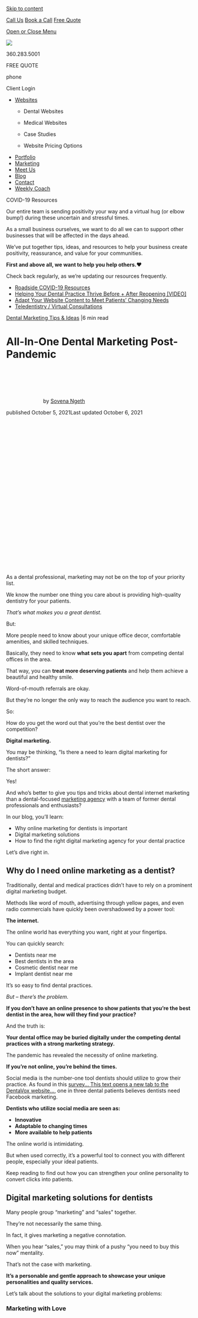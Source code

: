 <a href="#content" class="skip-link screen-reader-text">Skip to content</a>

[ Call Us](tel:360-283-5001) [ Book a Call](https://app.hubspot.com/meetings/angela330) <a href="#gformpop18" class="popup-inline"><em></em> <span>Free Quote</span></a>

<a href="#sidr-main" id="responsive-menu-button"><em></em> <em></em> <span class="sr-only">Open or Close Menu</span></a> <a href="/" class="ga-logo"></a>

<a href="/" class="logo-link rsdm-logo"><img src="https://s3-us-west-2.amazonaws.com/s.cdpn.io/88150/rsdm-logo_copy.svg" /></a>

360.283.5001

FREE QUOTE

phone

<span class="sr-only">Client Login</span>

<a href="/" class="ga-logo"></a>

-   <a href="https://www.roadsidedentalmarketing.com/services/websites/" class="menu-image-title-after"><span class="menu-image-title">Websites</span></a>
    -   <a href="https://www.roadsidedentalmarketing.com/services/websites/dental/" class="menu-image-title-after"></a>

        <span class="menu-image-title">Dental Websites</span>
    -   <span id="menu-item-52489"><a href="https://www.roadsidedentalmarketing.com/services/websites/medical/" class="menu-image-title-after"></a></span>

        <span class="menu-image-title">Medical Websites</span>
    -   <a href="https://www.roadsidedentalmarketing.com/portfolio/case-studies/" class="menu-image-title-after"></a>

        <span class="menu-image-title">Case Studies</span>
    -   <a href="https://www.roadsidedentalmarketing.com/website-pricing/" class="menu-image-title-after"></a>

        <span class="menu-image-title">Website Pricing Options</span>
-   <a href="https://www.roadsidedentalmarketing.com/portfolio/" class="menu-image-title-after"><span class="menu-image-title">Portfolio</span></a>
-   <a href="https://www.roadsidedentalmarketing.com/services/marketing/" class="menu-image-title-after"><span class="menu-image-title">Marketing</span></a>
-   <a href="https://www.roadsidedentalmarketing.com/meet-the-team/" class="menu-image-title-after"><span class="menu-image-title">Meet Us</span></a>
-   <a href="https://www.roadsidedentalmarketing.com/blog/" class="menu-image-title-after"><span class="menu-image-title">Blog</span></a>
-   <a href="https://www.roadsidedentalmarketing.com/contact/" class="menu-image-title-after"><span class="menu-image-title">Contact</span></a>
-   <a href="https://www.roadsidedentalmarketing.com/services/marketing/weekly-coach/" class="menu-image-title-after"><span class="menu-image-title">Weekly Coach</span></a>

COVID-19 Resources

Our entire team is sending positivity your way and a virtual hug (or elbow bump!) during these uncertain and stressful times.

As a small business ourselves, we want to do all we can to support other businesses that will be affected in the days ahead.

We’ve put together tips, ideas, and resources to help your business create positivity, reassurance, and value for your communities.

**First and above all, we want to help you help others.**❤️

Check back regularly, as we’re updating our resources frequently.

-   [Roadside COVID-19 Resources](https://www.roadsidedentalmarketing.com/blog/covid-resources-for-dental/)
-   [Helping Your Dental Practice Thrive Before + After Reopening \[VIDEO\]](https://www.roadsidedentalmarketing.com/blog/thrive-after-reopening/)
-   [Adapt Your Website Content to Meet Patients’ Changing Needs](https://www.roadsidedentalmarketing.com/blog/adapt-website-content/)
-   [Teledentistry / Virtual Consultations](https://www.roadsidedentalmarketing.com/promo/teledentistry/)

<a href="https://www.roadsidedentalmarketing.com/dental-marketing/" class="cat-link">Dental Marketing Tips &amp; Ideas</a> <span class="cat-time-divider">|</span>6 min read

All-In-One Dental Marketing Post-Pandemic
=========================================

[<img src="data:image/svg+xml;nitro-empty-id=NDIzOjI4Nw==-1;base64,PHN2ZyB2aWV3Qm94PSIwIDAgMTI4IDEyOCIgd2lkdGg9IjEyOCIgaGVpZ2h0PSIxMjgiIHhtbG5zPSJodHRwOi8vd3d3LnczLm9yZy8yMDAwL3N2ZyI+PC9zdmc+" id="NDIzOjI4Nw==-1" class="avatar pp-user-avatar avatar-96 photo nitro-lazy" width="96" height="96" />](https://www.roadsidedentalmarketing.com/blog/author/sovena-ngeth/) by [Sovena Ngeth](https://www.roadsidedentalmarketing.com/blog/author/sovena-ngeth/)

published October 5, 2021Last updated October 6, 2021 <span class="readtime"></span>

<img src="data:image/svg+xml;nitro-empty-id=NDI2OjM4Nw==-1;base64,PHN2ZyB2aWV3Qm94PSIwIDAgNzYwIDQwMCIgd2lkdGg9Ijc2MCIgaGVpZ2h0PSI0MDAiIHhtbG5zPSJodHRwOi8vd3d3LnczLm9yZy8yMDAwL3N2ZyI+PC9zdmc+" title="Is online marketing really that important for dental practices? Read our blog to find out!" alt="Text: 1 in 3 patients believe dentists need Facebook marketing to be successful." id="NDI2OjM4Nw==-1" class="alignnone wp-image-52931 size-full nitro-lazy" width="760" height="400" />

As a dental professional, marketing may not be on the top of your priority list.

We know the number one thing you care about is providing high-quality dentistry for your patients.

*That’s what makes you a great dentist.*

But:

More people need to know about your unique office decor, comfortable amenities, and skilled techniques.

Basically, they need to know **what sets you apart** from competing dental offices in the area.

That way, you can **treat more deserving patients** and help them achieve a beautiful and healthy smile.

Word-of-mouth referrals are okay.

But they’re no longer the only way to reach the audience you want to reach.

So:

How do you get the word out that you’re the best dentist over the competition?

**Digital marketing.**

You may be thinking, “Is there a need to learn digital marketing for dentists?”

The short answer:

Yes!

And who’s better to give you tips and tricks about dental internet marketing than a dental-focused [marketing agency](https://www.roadsidedentalmarketing.com/) with a team of former dental professionals and enthusiasts?

In our blog, you’ll learn:

-   Why online marketing for dentists is important
-   Digital marketing solutions
-   How to find the right digital marketing agency for your dental practice

Let’s dive right in.

Why do I need online marketing as a dentist?
--------------------------------------------

Traditionally, dental and medical practices didn’t have to rely on a prominent digital marketing budget.

Methods like word of mouth, advertising through yellow pages, and even radio commercials have quickly been overshadowed by a power tool:

**The internet.**

The online world has everything you want, right at your fingertips.

You can quickly search:

-   Dentists near me
-   Best dentists in the area
-   Cosmetic dentist near me
-   Implant dentist near me

It’s so easy to find dental practices.

*But – there’s the problem.*

**If you don’t have an online presence to show patients that you’re the best dentist in the area, how will they find your practice?**

And the truth is:

**Your dental office may be buried digitally under the competing dental practices with a strong marketing strategy.**

The pandemic has revealed the necessity of online marketing.

**If you’re not online, you’re behind the times.**

Social media is the number-one tool dentists should utilize to grow their practice. As found in this [survey<span class="sr-only">… This text opens a new tab to the DentaVox website…</span>](https://dentavox.dentacoin.com/blog/social-media-for-dentists-new-survey-sheds-light-on-what-is-popular-with-patients/), one in three dental patients believes dentists need Facebook marketing.

**Dentists who utilize social media are seen as:**

-   **Innovative**
-   **Adaptable to changing times**
-   **More available to help patients**

The online world is intimidating.

But when used correctly, it’s a powerful tool to connect you with different people, especially your ideal patients.

Keep reading to find out how you can strengthen your online personality to convert clicks into patients.

Digital marketing solutions for dentists
----------------------------------------

Many people group “marketing” and “sales” together.

They’re not necessarily the same thing.

In fact, it gives marketing a negative connotation.

When you hear “sales,” you may think of a pushy “you need to buy this now” mentality.

That’s not the case with marketing.

**It’s a personable and gentle approach to showcase your unique personalities and quality services.**

Let’s talk about the solutions to your digital marketing problems:

### Marketing with Love

<img src="data:image/svg+xml;nitro-empty-id=NDg4OjYyNA==-1;base64,PHN2ZyB2aWV3Qm94PSIwIDAgNzYwIDQwMCIgd2lkdGg9Ijc2MCIgaGVpZ2h0PSI0MDAiIHhtbG5zPSJodHRwOi8vd3d3LnczLm9yZy8yMDAwL3N2ZyI+PC9zdmc+" title="Wondering how to make your marketing stand out? Find out our top 3 tips in this blog!" alt="Text: Marketing with love builds connection, service, trust." id="NDg4OjYyNA==-1" class="alignnone wp-image-52932 size-full nitro-lazy" sizes="(min-width: 0px) and (max-width: 480px) 480px, (min-width: 481px) 760px, 100vw" width="760" height="400" />

You may think since everything is online now, people aren’t seeking genuine relationships anymore.

And that’s far from the truth!

**Since the pandemic, people have been relying heavily on building and growing online relationships.**

Think about it:

You couldn’t see other people outside of your immediate household, so you most likely spent a lot of time online.

**That desire for genuine connections will only grow, even post-pandemic.**

More than ever, patients have the ability to discern authenticity from ingenuine approaches.

Your patients are real people with real feelings – just like you!

So instead of marketing to only push your service, put yourselves in their shoes.

> “What are their doubts? What’s holding them back from going to the dentist? What kind of dentist would you want to go to?”

Keeping this approach in mind will stimulate the flow of genuine marketing content. It’s what we call [marketing with love](https://www.roadsidedentalmarketing.com/blog/marketing-with-authenticity/).

It builds:

-   Connection
-   Service
-   Trust

### Set aside time for marketing

Okay, we know you’re probably thinking:

> “How am I going to set aside time to do online marketing when I have a whole dental practice to run?! Patients to see?!”

Before you freak out, take a deep breath.

We’ll let you in on a little secret.

**Digital marketing doesn’t have to be time-consuming for you or your staff.**

In fact:

Depending on how frequently you want to push out content, you can get it done in just one day for every month.

How?

There are three simple steps:

1.  Set aside dedicated time for marketing purposes.
2.  Plan your content.
3.  Use an [online publishing tool<span class="sr-only">… This text opens a new tab to the Publer.io website…</span>](https://publer.io/dashboard#/) to schedule your posts in advance.

Seriously, that’s it.

And doing that will save you precious time for YOUR biggest priority: patient care.

Whether you choose to set time in the beginning, middle, or end of every month is up to you.

Plan out:

-   How many posts you want to schedule out per week
-   What kind of content you want on your page (we’ll get into this later)
-   Time to interact and engage with patients online, whether it’s [replying to reviews](https://www.roadsidedentalmarketing.com/blog/responding-to-reviews-simplified/) or comments

When you set aside time for your marketing efforts, it shows.

Thoughtfully planned out social content will build your connections online.

**Whether it’s wishing your patients a “Happy New Year!” or a reminder to visit their dentist for a routine cleaning, it shows you care.**

That leads us into the last part:

> “What kind of content should I publish?

No surprises here – it ties back to marketing with love.

### Choose your content

You don’t have to post the same thing every time to get engagement.

That can get tedious for you and your patients alike.

Remember:

**Be you. Be personable.**

Your next post can be something as simple as a quick video showing off your team’s personality.

We love this video our client, [Charles Ashley Mann, DDS<span class="sr-only">… This text opens a new tab to the Charles Ashley Mann website…</span>](https://smilemann.com/), made about dental jokes – it’s just 40 seconds of pure fun and laughter.

That shows their personality. And that’s what will attract their ideal patient to their practice.

You can do the same thing.

Make content for your patients that will:

-   Engage them to like, comment, or share the post
-   Inform and educate them
-   Build trust, such as posting a positive patient review or a “Get to Know Me.”

**Have fun and be real with your content!**

How to find a digital marketing agency for dentists
---------------------------------------------------

Want to expand your marketing efforts?

[Roadside Dental Marketing](https://www.roadsidedentalmarketing.com/) has helped [dental practices like yours grow and thrive](https://www.roadsidedentalmarketing.com/portfolio/case-studies/) since 1999.

Our team of dental marketing experts knows how to market with love to push your practice to its full potential.

**Let’s create a custom marketing plan, budget, and timeline together to crush your business goals and show the world your unique skillset and dental practice.**

[Schedule your free website audit with Angela](https://www.roadsidedentalmarketing.com/promo/website-audit/) to start your digital marketing journey today.

Related Posts:

-   <a href="https://www.roadsidedentalmarketing.com/blog/bridging-the-gap-between-online-and-internal-marketing/" class="linkpost" title="Roadside Live: Bridging the Gap Between Online and Internal Marketing"><img src="data:image/svg+xml;nitro-empty-id=NTcwOjUyNg==-1;base64,PHN2ZyB2aWV3Qm94PSIwIDAgMzAwIDE1OCIgd2lkdGg9IjMwMCIgaGVpZ2h0PSIxNTgiIHhtbG5zPSJodHRwOi8vd3d3LnczLm9yZy8yMDAwL3N2ZyI+PC9zdmc+" alt="Roadside Live!Bite-Sized Marketing Morsels Featuring Sarah Sherry BEST Practices DDS" id="NTcwOjUyNg==-1" class="attachment-medium size-medium wp-post-image nitro-lazy" width="300" height="158" /> <span>Roadside Live: Bridging the Gap Between Online and Internal Marketing</span></a>
-   <a href="https://www.roadsidedentalmarketing.com/blog/patient-recall/" class="linkpost" title="How To Create a Year-End Patient Recall System"><img src="data:image/svg+xml;nitro-empty-id=NTcyOjQzMQ==-1;base64,PHN2ZyB2aWV3Qm94PSIwIDAgMzAwIDE1OCIgd2lkdGg9IjMwMCIgaGVpZ2h0PSIxNTgiIHhtbG5zPSJodHRwOi8vd3d3LnczLm9yZy8yMDAwL3N2ZyI+PC9zdmc+" alt="Dental office manager planning out a year-end patient recall system" id="NTcyOjQzMQ==-1" class="attachment-medium size-medium wp-post-image nitro-lazy" width="300" height="158" /> <span>How To Create a Year-End Patient Recall System</span></a>
-   <a href="https://www.roadsidedentalmarketing.com/blog/teledentistry/" class="linkpost" title="Teledentistry and Virtual Consultations Are Going Mainstream"><img src="data:image/svg+xml;nitro-empty-id=NTc0OjM3Mg==-1;base64,PHN2ZyB2aWV3Qm94PSIwIDAgMzAwIDE1OCIgd2lkdGg9IjMwMCIgaGVpZ2h0PSIxNTgiIHhtbG5zPSJodHRwOi8vd3d3LnczLm9yZy8yMDAwL3N2ZyI+PC9zdmc+" id="NTc0OjM3Mg==-1" class="attachment-medium size-medium wp-post-image nitro-lazy" width="300" height="158" /> <span>Teledentistry and Virtual Consultations Are Going Mainstream</span></a>

<span id="reply-title" class="comment-reply-title">Leave a comment: <span class="small"><a href="/blog/digital-marketing-for-dentists/#respond" id="cancel-comment-reply-link">Cancel reply</a></span></span>

<span id="email-notes">Your email address will not be published.</span> Required fields are marked <span class="required">\*</span>

Share your thoughts:

Your Name \*

Your Email \*

Our Location

Roadside Dental Marketing  
1721 Hewitt Ave, Suite 501  
Everett, WA 98201  
Phone: [360.283.5001](tel:360.283.5001)  
Email: <team@roadsidemultimedia.com>

Choose a Language

Select LanguageArabicChinese (Simplified)DutchEnglishFrenchGermanItalianPortugueseRussianSpanish

Our Hours

Monday: 9:00am - 5:00pm  
Tuesday: 9:00am - 5:00pm  
Wednesday: 9:00am - 5:00pm  
Thursday: 9:00am - 5:00pm  
Friday: 9:00am - 5:00pm

Links

-   <span id="menu-item-43387"><a href="https://www.roadsidedentalmarketing.com/portfolio/" class="menu-image-title-after"><span class="menu-image-title">Website Design Portfolio</span></a></span>
-   <span id="menu-item-43386"><a href="https://www.roadsidedentalmarketing.com/services/marketing/" class="menu-image-title-after"><span class="menu-image-title">Services</span></a></span>
-   <span id="menu-item-43383"><a href="https://www.roadsidedentalmarketing.com/meet-the-team/" class="menu-image-title-after"><span class="menu-image-title">Meet Us</span></a></span>
-   <span id="menu-item-17735"><a href="https://www.roadsidedentalmarketing.com/blog/" class="menu-image-title-after"><span class="menu-image-title">Blog</span></a></span>
-   <span id="menu-item-17731"><a href="https://www.roadsidedentalmarketing.com/contact/" class="menu-image-title-after"><span class="menu-image-title">Contact</span></a></span>

### REQUEST A WEBSITE QUOTE

<span class="gform_description"></span>

-   <span id="field_18_1">Name<span class="gfield_required"><span class="gfield_required gfield_required_asterisk">\*</span></span></span>

-   <span id="field_18_10">Phone</span>

-   <span id="field_18_2">Email<span class="gfield_required"><span class="gfield_required gfield_required_asterisk">\*</span></span></span>

-   <span id="field_18_8">Website</span>

-   <span id="field_18_6">Tell us your website goals:</span>

-   <span id="field_18_11">Email</span>

    This field is for validation purposes and should be left unchanged.

Request a Free Quote

Stay Connected

<a href="https://www.facebook.com/roadsidedentalmktg/" class="sb-link"><em></em><span class="sr-only">Facebook Page (open in new window)</span></a><a href="https://www.linkedin.com/company/roadsidemktg" class="sb-link"><em></em><span class="sr-only">Linkedin Page (open in new window)</span></a><a href="https://twitter.com/roadsidedental" class="sb-link"><em></em><span class="sr-only">Twitter Page (open in new window)</span></a><a href="https://www.youtube.com/roadsidemultimedia" class="sb-link"><em></em><span class="sr-only">YouTube Page (open in new window)</span></a><a href="https://www.pinterest.com/roadsidemktg/" class="sb-link"><em></em><span class="sr-only">Pinterest Page (open in new window)</span></a><a href="https://www.instagram.com/roadsidedental_mktg/" class="sb-link"><em></em><span class="sr-only">Instagram Page (open in new window)</span></a>

<a href="https://www.roadsidedentalmarketing.com/web-accessibility" class="btn-standard medium solid-style-white solid-style-hv-tertiary">Website Accessibility</a>

All rights reserved, Copyright 2020 Roadside Dental Marketing | [Privacy policy](//www.roadsidedentalmarketing.com/privacy-policy/) | [Sitemap](//www.roadsidedentalmarketing.com/sitemap/) | [Website Design](//www.roadsidedentalmarketing.com) by Roadside Dental Marketing

<a href="#page" class="js-trigger top no-text-link no-external-link-indicator"><span class="screen-reader-text"></span></a>

<img src="https://px.ads.linkedin.com/collect/?pid=1697690&amp;fmt=gif" width="1" height="1" />

<img src="https://www.facebook.com/tr?id=728145707266545&amp;ev=PageView&amp;noscript=1" width="1" height="1" />
